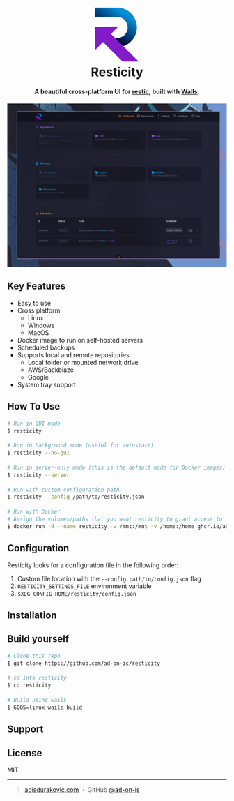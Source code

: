 <h1 align="center">
  <br>
  <a href="https://github.com/ad-on-is/resticity"><img src="./images/resticity-logo.svg" alt="Resticity" width="100"></a>
  <br>
  Resticity
  <br>
</h1>

<h4 align="center">A beautiful cross-platform UI for <a href="https://restic.readthedocs.io/en/stable/" target="_blank">restic</a>, built with <a href="https://wails.io" target="_blank">Wails</a>.</h4>

![screenshot](./images/resticity_screenshot.png)

## Key Features

- Easy to use
- Cross platform
  - Linux
  - Windows
  - MacOS
- Docker image to run on self-hosted servers
- Scheduled backups
- Supports local and remote repositories
  - Local folder or mounted network drive
  - AWS/Backblaze
  - Google
- System tray support

## How To Use

```bash
# Run in GUI mode
$ resticity

# Run in background mode (useful for autostart)
$ resticity --no-gui

# Run in server-only mode (this is the default mode for Docker images)
$ resticity --server

# Run with custom configuration path
$ resticity --config /path/to/resticity.json

# Run with Docker
# Assign the volumes/paths that you want resticity to grant access to
$ docker run -d --name resticity -v /mnt:/mnt -v /home:/home ghcr.io/ad-on-is/resticity/resticity
```

## Configuration

Resticity looks for a configuration file in the following order:

1. Custom file location with the `--config path/to/config.json` flag
2. `RESTICITY_SETTINGS_FILE` environment variable
3. `$XDG_CONFIG_HOME/resticity/config.json`

## Installation

## Build yourself

```bash
# Clone this repo
$ git clone https://github.com/ad-on-is/resticity

# cd into resticity
$ cd resticity

# Build using wails
$ GOOS=linux wails build

```

## Support

## License

MIT

---

> [adisdurakovic.com](https://adisdurakovic.com) &nbsp;&middot;&nbsp;
> GitHub [@ad-on-is](https://github.com/ad-on-is)
